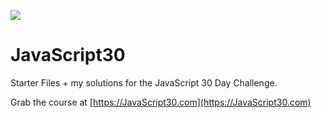 ﻿![](https://javascript30.com/images/JS3-social-share.png)

# JavaScript30

Starter Files + my solutions for the JavaScript 30 Day Challenge.

Grab the course at [https://JavaScript30.com](https://JavaScript30.com)